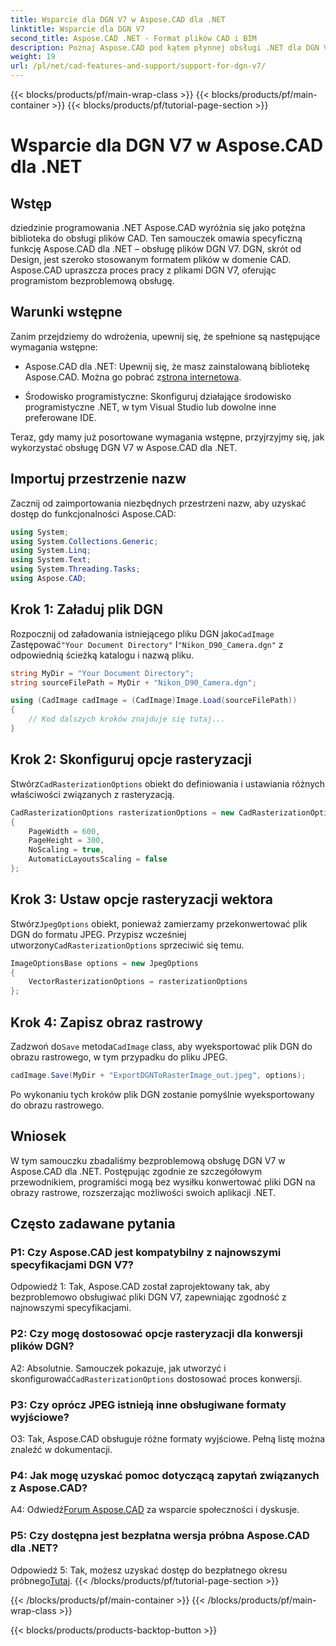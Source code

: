 ```yaml
---
title: Wsparcie dla DGN V7 w Aspose.CAD dla .NET
linktitle: Wsparcie dla DGN V7
second_title: Aspose.CAD .NET - Format plików CAD i BIM
description: Poznaj Aspose.CAD pod kątem płynnej obsługi .NET dla DGN V7. Konwertuj pliki DGN na obrazy rastrowe bez wysiłku, korzystając ze wskazówek krok po kroku.
weight: 19
url: /pl/net/cad-features-and-support/support-for-dgn-v7/
---
```


{{< blocks/products/pf/main-wrap-class >}}
{{< blocks/products/pf/main-container >}}
{{< blocks/products/pf/tutorial-page-section >}}

# Wsparcie dla DGN V7 w Aspose.CAD dla .NET

## Wstęp

dziedzinie programowania .NET Aspose.CAD wyróżnia się jako potężna biblioteka do obsługi plików CAD. Ten samouczek omawia specyficzną funkcję Aspose.CAD dla .NET – obsługę plików DGN V7. DGN, skrót od Design, jest szeroko stosowanym formatem plików w domenie CAD. Aspose.CAD upraszcza proces pracy z plikami DGN V7, oferując programistom bezproblemową obsługę.

## Warunki wstępne

Zanim przejdziemy do wdrożenia, upewnij się, że spełnione są następujące wymagania wstępne:

-  Aspose.CAD dla .NET: Upewnij się, że masz zainstalowaną bibliotekę Aspose.CAD. Można go pobrać z[strona internetowa](https://releases.aspose.com/cad/net/).

- Środowisko programistyczne: Skonfiguruj działające środowisko programistyczne .NET, w tym Visual Studio lub dowolne inne preferowane IDE.

Teraz, gdy mamy już posortowane wymagania wstępne, przyjrzyjmy się, jak wykorzystać obsługę DGN V7 w Aspose.CAD dla .NET.

## Importuj przestrzenie nazw

Zacznij od zaimportowania niezbędnych przestrzeni nazw, aby uzyskać dostęp do funkcjonalności Aspose.CAD:

```csharp
using System;
using System.Collections.Generic;
using System.Linq;
using System.Text;
using System.Threading.Tasks;
using Aspose.CAD;
```

## Krok 1: Załaduj plik DGN

 Rozpocznij od załadowania istniejącego pliku DGN jako`CadImage` Zastępować`"Your Document Directory"` I`"Nikon_D90_Camera.dgn"` z odpowiednią ścieżką katalogu i nazwą pliku.

```csharp
string MyDir = "Your Document Directory";
string sourceFilePath = MyDir + "Nikon_D90_Camera.dgn";

using (CadImage cadImage = (CadImage)Image.Load(sourceFilePath))
{
    // Kod dalszych kroków znajduje się tutaj...
}
```

## Krok 2: Skonfiguruj opcje rasteryzacji

 Stwórz`CadRasterizationOptions` obiekt do definiowania i ustawiania różnych właściwości związanych z rasteryzacją.

```csharp
CadRasterizationOptions rasterizationOptions = new CadRasterizationOptions
{
    PageWidth = 600,
    PageHeight = 300,
    NoScaling = true,
    AutomaticLayoutsScaling = false
};
```

## Krok 3: Ustaw opcje rasteryzacji wektora

 Stwórz`JpegOptions` obiekt, ponieważ zamierzamy przekonwertować plik DGN do formatu JPEG. Przypisz wcześniej utworzony`CadRasterizationOptions` sprzeciwić się temu.

```csharp
ImageOptionsBase options = new JpegOptions
{
    VectorRasterizationOptions = rasterizationOptions
};
```

## Krok 4: Zapisz obraz rastrowy

 Zadzwoń do`Save` metoda`CadImage` class, aby wyeksportować plik DGN do obrazu rastrowego, w tym przypadku do pliku JPEG.

```csharp
cadImage.Save(MyDir + "ExportDGNToRasterImage_out.jpeg", options);
```

Po wykonaniu tych kroków plik DGN zostanie pomyślnie wyeksportowany do obrazu rastrowego.

## Wniosek

W tym samouczku zbadaliśmy bezproblemową obsługę DGN V7 w Aspose.CAD dla .NET. Postępując zgodnie ze szczegółowym przewodnikiem, programiści mogą bez wysiłku konwertować pliki DGN na obrazy rastrowe, rozszerzając możliwości swoich aplikacji .NET.

## Często zadawane pytania

### P1: Czy Aspose.CAD jest kompatybilny z najnowszymi specyfikacjami DGN V7?

Odpowiedź 1: Tak, Aspose.CAD został zaprojektowany tak, aby bezproblemowo obsługiwać pliki DGN V7, zapewniając zgodność z najnowszymi specyfikacjami.

### P2: Czy mogę dostosować opcje rasteryzacji dla konwersji plików DGN?

 A2: Absolutnie. Samouczek pokazuje, jak utworzyć i skonfigurować`CadRasterizationOptions` dostosować proces konwersji.

### P3: Czy oprócz JPEG istnieją inne obsługiwane formaty wyjściowe?

O3: Tak, Aspose.CAD obsługuje różne formaty wyjściowe. Pełną listę można znaleźć w dokumentacji.

### P4: Jak mogę uzyskać pomoc dotyczącą zapytań związanych z Aspose.CAD?

 A4: Odwiedź[Forum Aspose.CAD](https://forum.aspose.com/c/cad/19) za wsparcie społeczności i dyskusje.

### P5: Czy dostępna jest bezpłatna wersja próbna Aspose.CAD dla .NET?

 Odpowiedź 5: Tak, możesz uzyskać dostęp do bezpłatnego okresu próbnego[Tutaj](https://releases.aspose.com/).
{{< /blocks/products/pf/tutorial-page-section >}}

{{< /blocks/products/pf/main-container >}}
{{< /blocks/products/pf/main-wrap-class >}}

{{< blocks/products/products-backtop-button >}}
